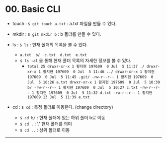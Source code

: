 # 00. Basic CLI

- touch : `$ git touch a.txt` : a.txt 파일을 만들 수 있다.

- mkdir : `$ git mkdir b` : b 폴더를 만들 수 있다.
- ls : `$ ls` : 현재 폴더의 목록을 볼 수 있다.
  - `a.txt  b/  c.txt  d.txt  e.txt`
  - `$ ls -al` 을 통해 현재 폴더 목록의 자세한 정보를 볼 수 있다.
    - `total 25
      drwxr-xr-x 1 황지현 197609  0 Jul  5 11:37 ./
      drwxr-xr-x 1 황지현 197609  0 Jul  5 11:46 ../
      drwxr-xr-x 1 황지현 197609  0 Jul  5 11:45 .git/
      -rw-r--r-- 1 황지현 197609  0 Jul  5 10:26 a.txt
      drwxr-xr-x 1 황지현 197609  0 Jul  5 10:39 b/
      -rw-r--r-- 1 황지현 197609  0 Jul  5 10:27 c.txt
      -rw-r--r-- 1 황지현 197609  0 Jul  5 11:32 d.txt
      -rw-r--r-- 1 황지현 197609 13 Jul  5 11:39 e.txt`
- cd : `$ cd` : 특정 폴더로 이동한다. (change directory)
  - `$ cd b/` : 현재 폴더에 있는 하위 폴더 b로 이동
  - `$ cd .` : '.' 현재 폴더를 의미
  - `$ cd ..` : 상위 폴더로 이동

---




